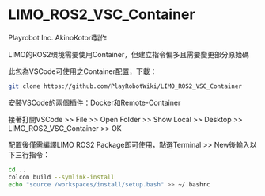 # LIMO_ROS2_VSC_Container
 
Playrobot Inc. AkinoKotori製作

LIMO的ROS2環境需要使用Container，但建立指令偏多且需要變更部分原始碼

此包為VSCode可使用之Container配置，下載：

```bash
git clone https://github.com/PlayRobotWiki/LIMO_ROS2_VSC_Container
```

安裝VSCode的兩個插件：Docker和Remote-Container

接著打開VSCode >> File >> Open Folder >> Show Local >> Desktop >> LIMO_ROS2_VSC_Container >> OK

配置後僅需編譯LIMO ROS2 Package即可使用，點選Terminal >> New後輸入以下三行指令：

```bash
cd ..
colcon build --symlink-install
echo "source /workspaces/install/setup.bash" >> ~/.bashrc
```
